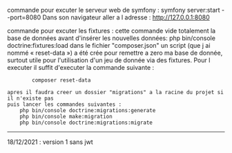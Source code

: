 commande pour excuter le serveur web de symfony :
    symfony server:start --port=8080
    Dans son navigateur aller a l adresse : http://127.0.0.1:8080

commande pour excuter les fixtures :
    cette commande vide totalement la base de données avant d'insérer les nouvelles données:
        php bin/console doctrine:fixtures:load
dans le fichier "composer.json" un script (que j ai nommé « reset-data ») a été crée pour remettre a zero ma base de donnée, surtout utile pour l'utilisation d'un jeu de donnée via des fixtures. Pour l executer il suffit d'executer la commande suivante :
            
            composer reset-data
  
    apres il faudra creer un dossier "migrations" a la racine du projet si il n'existe pas
    puis lancer les commandes suivantes :
        php bin/console doctrine:migrations:generate
        php bin/console make:migration
        php bin/console doctrine:migrations:migrate

----------------------------
18/12/2021 : version 1 sans jwt